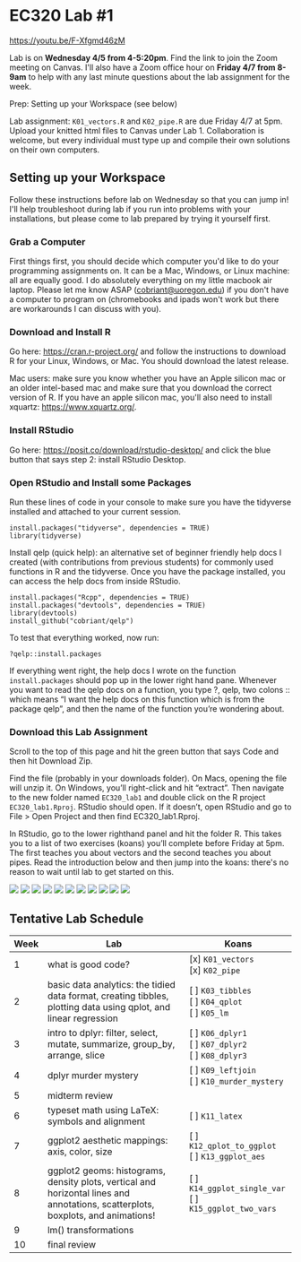 # EC320 Lab #1

https://youtu.be/F-Xfgmd46zM

Lab is on **Wednesday 4/5 from 4-5:20pm**. Find the link to join the Zoom meeting on Canvas.
I'll also have a Zoom office hour on **Friday 4/7 from 8-9am** to help with any last minute questions about the lab assignment for the week.

Prep: Setting up your Workspace (see below)

Lab assignment: `K01_vectors.R` and `K02_pipe.R` are due Friday 4/7 at 5pm. Upload your knitted html files to Canvas under Lab 1. Collaboration is welcome, but every individual must type up and compile their own solutions on their own computers.

## Setting up your Workspace

Follow these instructions before lab on Wednesday so that you can jump in! I'll help troubleshoot during lab if you run into problems with your installations, but please come to lab prepared by trying it yourself first.

### Grab a Computer

First things first, you should decide which computer you'd like to do your programming assignments on. It can be a Mac, Windows, or Linux machine: all are equally good. I do absolutely everything on my little macbook air laptop. Please let me know ASAP (cobriant@uoregon.edu) if you don't have a computer to program on (chromebooks and ipads won't work but there are workarounds I can discuss with you). 

### Download and Install R

Go here: https://cran.r-project.org/ and follow the instructions to download R for your Linux, Windows, or Mac. You should download the latest release. 

Mac users: make sure you know whether you have an Apple silicon mac or an older intel-based mac and make sure that you download the correct version of R. If you have an apple silicon mac, you'll also need to install xquartz: https://www.xquartz.org/.

### Install RStudio

Go here: https://posit.co/download/rstudio-desktop/ and click the blue button that says step 2: install RStudio Desktop.

### Open RStudio and Install some Packages

Run these lines of code in your console to make sure you have the tidyverse installed and attached to your current session.

```{r}
install.packages("tidyverse", dependencies = TRUE)
library(tidyverse)
```

Install qelp (quick help): an alternative set of beginner friendly help docs I created (with contributions from previous students) for commonly used functions in R and the tidyverse. Once you have the package installed, you can access the help docs from inside RStudio.

```{r}
install.packages("Rcpp", dependencies = TRUE)
install.packages("devtools", dependencies = TRUE)
library(devtools)
install_github("cobriant/qelp")
```

To test that everything worked, now run:

```{r}
?qelp::install.packages
```

If everything went right, the help docs I wrote on the function `install.packages` should pop up in the lower right hand pane. Whenever you want to read the qelp docs on a function, you type ?, qelp, two colons :: which means “I want the help docs on this function which is from the package qelp”, and then the name of the function you’re wondering about.

### Download this Lab Assignment

Scroll to the top of this page and hit the green button that says Code and then hit Download Zip.

Find the file (probably in your downloads folder). On Macs, opening the file will unzip it. On Windows, you’ll right-click and hit “extract”. Then navigate to the new folder named `EC320_lab1` and double click on the R project `EC320_lab1.Rproj`. RStudio should open. If it doesn’t, open RStudio and go to File > Open Project and then find EC320_lab1.Rproj.

In RStudio, go to the lower righthand panel and hit the folder R. This takes you to a list of two exercises (koans) you’ll complete before Friday at 5pm. The first teaches you about vectors and the second teaches you about pipes. Read the introduction below and then jump into the koans: there's no reason to wait until lab to get started on this.

![](https://github.com/cobriant/tidyverse_illustrated/blob/main/Learning%20the%20Tidyverse-01.png)
![](https://github.com/cobriant/tidyverse_illustrated/blob/main/Learning%20the%20Tidyverse-02.png)
![](https://github.com/cobriant/tidyverse_illustrated/blob/main/Learning%20the%20Tidyverse-03.png)
![](https://github.com/cobriant/tidyverse_illustrated/blob/main/Learning%20the%20Tidyverse-04.png)
![](https://github.com/cobriant/tidyverse_illustrated/blob/main/Learning%20the%20Tidyverse-05.png)
![](https://github.com/cobriant/tidyverse_illustrated/blob/main/Learning%20the%20Tidyverse-06.png)
![](https://github.com/cobriant/tidyverse_illustrated/blob/main/Learning%20the%20Tidyverse-07.png)
![](https://github.com/cobriant/tidyverse_illustrated/blob/main/Learning%20the%20Tidyverse-08.png)
![](https://github.com/cobriant/tidyverse_illustrated/blob/main/Learning%20the%20Tidyverse-09.png)
![](https://github.com/cobriant/tidyverse_illustrated/blob/main/Learning%20the%20Tidyverse-10.png)
![](https://github.com/cobriant/tidyverse_illustrated/blob/main/Learning%20the%20Tidyverse-11.png)

## Tentative Lab Schedule

| Week | Lab | Koans |
| ----- | ----- | ----- |
| 1 | what is good code? | [x] `K01_vectors` <br />[x] `K02_pipe` |
| 2 | basic data analytics: the tidied data format, creating tibbles, plotting data using qplot, and linear regression | [ ] `K03_tibbles` <br />[ ] `K04_qplot` <br />[ ] `K05_lm` |
| 3 | intro to dplyr: filter, select, mutate, summarize, group_by, arrange, slice | [ ] `K06_dplyr1` <br />[ ] `K07_dplyr2` <br />[ ] `K08_dplyr3` |
| 4 | dplyr murder mystery | [ ] `K09_leftjoin` <br />[ ] `K10_murder_mystery` |
| 5 | midterm review | |
| 6 | typeset math using LaTeX: symbols and alignment | [ ] `K11_latex`|
| 7 | ggplot2 aesthetic mappings: axis, color, size | [ ] `K12_qplot_to_ggplot` <br />[ ] `K13_ggplot_aes` |
| 8 | ggplot2 geoms: histograms, density plots, vertical and horizontal lines and annotations, scatterplots, boxplots, and animations! | [ ] `K14_ggplot_single_var` <br />[ ] `K15_ggplot_two_vars` |
| 9 | lm() transformations | |
| 10 | final review | |
